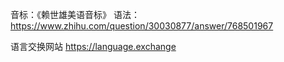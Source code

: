 音标：《赖世雄美语音标》
语法：https://www.zhihu.com/question/30030877/answer/768501967

语言交换网站 https://language.exchange
